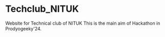 # Techclub_NITUK
Website for Technical club of NITUK
This is the main aim of Hackathon in Prodyogeeky'24.
